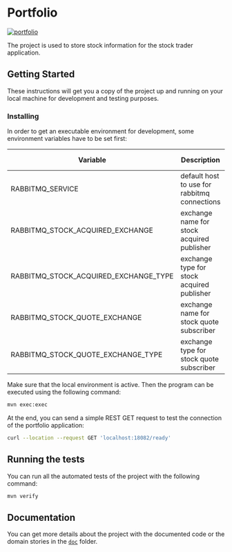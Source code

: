 # Portfolio

[![portfolio](https://github.com/whzinformatik/stocktrader/workflows/portfolio/badge.svg)][portfolio_actions]

The project is used to store stock information for the stock trader application.

## Getting Started

These instructions will get you a copy of the project up and running on your local machine for development and testing purposes.

### Installing

In order to get an executable environment for development, some environment variables have to be set first:

| Variable                              | Description                                  | Default Value   |
|---------------------------------------|----------------------------------------------|-----------------|
| RABBITMQ_SERVICE                      | default host to use for rabbitmq connections | localhost       |
| RABBITMQ_STOCK_ACQUIRED_EXCHANGE      | exchange name for stock acquired publisher   | stocks-acquired |
| RABBITMQ_STOCK_ACQUIRED_EXCHANGE_TYPE | exchange type for stock acquired publisher   | fanout          |
| RABBITMQ_STOCK_QUOTE_EXCHANGE         | exchange name for stock quote subscriber     | stocks          |
| RABBITMQ_STOCK_QUOTE_EXCHANGE_TYPE    | exchange type for stock quote subscriber     | fanout          |

Make sure that the local environment is active. Then the program can be executed using the following command:

```bash
mvn exec:exec
```

At the end, you can send a simple REST GET request to test the connection of the portfolio application:

```bash
curl --location --request GET 'localhost:18082/ready'
```

## Running the tests

You can run all the automated tests of the project with the following command:

```bash
mvn verify
```

## Documentation

You can get more details about the project with the documented code or the domain stories in the [`doc`][documentation] folder.

[portfolio_actions]: https://github.com/whzinformatik/stocktrader/actions?query=workflow%3Aportfolio
[documentation]: ./doc









